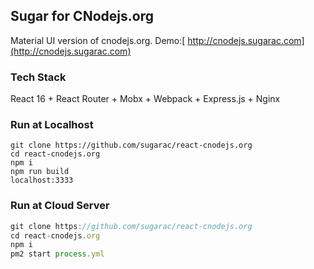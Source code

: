 ## Sugar for CNodejs.org

Material UI version of cnodejs.org. Demo:[ http://cnodejs.sugarac.com](http://cnodejs.sugarac.com)

### Tech Stack

React 16 + React Router + Mobx + Webpack + Express.js +  Nginx

### Run at Localhost

```
git clone https://github.com/sugarac/react-cnodejs.org
cd react-cnodejs.org
npm i
npm run build
localhost:3333
```

### Run at Cloud Server

```js
git clone https://github.com/sugarac/react-cnodejs.org
cd react-cnodejs.org
npm i
pm2 start process.yml
```



